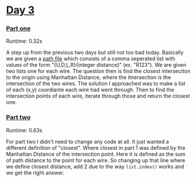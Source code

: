 # [Day 3](./src)

### [Part one](./src/part_1.py)

Runtime: 0.32s

A step up from the previous two days but still not too bad today. Basically we are given a [path file](./day-3/day-3.in) which consists of a comma seperated list with values of the form "{U,D,L,R}{integer distance}" (ex. "R123"). We are given two lists one for each wire. The question then is find the closest interseciton to the origin using Manhattan Distance, where the itnersection is the intersection of the two wires. The solution I approached was to make a list of each (x,y) coordiante each wire had went through. Then to find the intersection points of each wire, iterate through those and return the closest one.

### [Part two](./src/part_2.py)

Runtime: 0.63s

For part two I didn't need to change any code at all. It just wanted a different definition of "closest". Where closest in part 1 was defined by the Manhattan Distance of the intersection point. Here it is defined as the sum of path distance to the point for each wire. So changing up that line where we define closest distance, add 2 due to the way `list.index()` works and we get the right answer.
